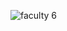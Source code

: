 ![faculty 6](https://user-images.githubusercontent.com/121348419/210179157-f632db59-4c5a-4d62-99f8-4a6708b835b7.jpg)
